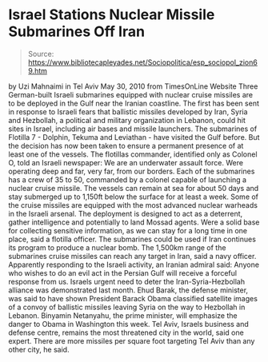 # Israel Stations Nuclear Missile Submarines Off Iran

> Source: https://www.bibliotecapleyades.net/Sociopolitica/esp_sociopol_zion69.htm

by Uzi Mahnaimi
in Tel Aviv
May 30, 2010
from
TimesOnLine Website
Three German-built Israeli submarines equipped
with nuclear cruise missiles are to be deployed in the Gulf near the Iranian
coastline.
The first has been sent in response to Israeli fears that ballistic missiles
developed by Iran, Syria and Hezbollah, a political and military
organization in Lebanon, could hit sites in Israel, including air bases and
missile launchers.
The submarines of Flotilla 7 - Dolphin, Tekuma and Leviathan - have visited
the Gulf before. But the decision has now been taken to ensure a permanent
presence of at least one of the vessels.
The flotillas commander, identified only as Colonel O, told an Israeli
newspaper:
We are an underwater assault force. Were
operating deep and far, very far, from our borders.
Each of the submarines has a crew of 35 to 50,
commanded by a colonel capable of launching a nuclear cruise missile.
The vessels can remain at sea for about 50 days and stay submerged up to
1,150ft below the surface for at least a week. Some of the cruise missiles
are equipped with the most advanced nuclear warheads in the Israeli arsenal.
The deployment is designed to act as a deterrent, gather intelligence and
potentially to land Mossad agents.
Were a solid base for collecting sensitive
information, as we can stay for a long time in one place, said a
flotilla officer.
The submarines could be used if Iran continues
its program to produce a nuclear bomb.
The 1,500km range of the submarines cruise
missiles can reach any target in Iran, said a navy officer.
Apparently responding to the Israeli activity,
an Iranian admiral said:
Anyone who wishes to do an evil act in the
Persian Gulf will receive a forceful response from us.
Israels urgent need to deter the
Iran-Syria-Hezbollah alliance was demonstrated last month.
Ehud Barak, the
defense minister, was said to have shown President
Barack Obama classified
satellite images of a convoy of ballistic missiles leaving Syria on the way
to Hezbollah in Lebanon.
Binyamin Netanyahu, the prime minister, will emphasize
the danger to Obama
in Washington this week.
Tel Aviv, Israels business and defense centre, remains the most threatened
city in the world, said one expert.
There are more missiles per square foot
targeting Tel Aviv than any other city, he said.
